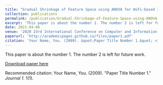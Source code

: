 ```yaml
---
title: "Gradual Shrinkage of Feature Space using ANOVA for WiFi-based Indoor Localization"
collection: publications
permalink: /publication/Gradual-Shrinkage-of-Feature-Space-using-ANOVA-for-WiFi-based-Indoor-Localization
excerpt: 'This paper is about the number 1. The number 2 is left for future work.'
date: 2021-04-06
venue: '2020 23rd International Conference on Computer and Information Technology (ICCIT), Dhaka, Bangladesh'
paperurl: 'http://academicpages.github.io/files/paper1.pdf'
citation: 'Your Name, You. (2009). &quot;Paper Title Number 1.&quot; <i>Journal 1</i>. 1(1).'
---
```

This paper is about the number 1. The number 2 is left for future work.

[Download paper here](http://academicpages.github.io/files/paper1.pdf)

Recommended citation: Your Name, You. (2009). "Paper Title Number 1." <i>Journal 1</i>. 1(1).